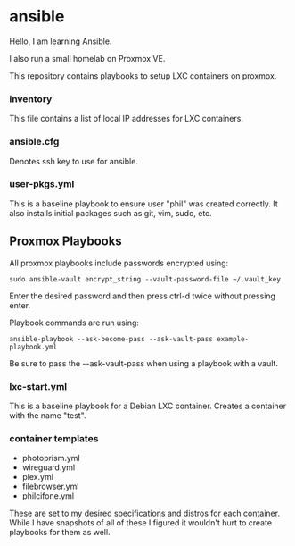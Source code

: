# ansible

Hello, I am learning Ansible.

I also run a small homelab on Proxmox VE.

This repository contains playbooks to setup LXC containers on proxmox.

### inventory 

This file contains a list of local IP addresses for LXC containers.

### ansible.cfg

Denotes ssh key to use for ansible.

### user-pkgs.yml

This is a baseline playbook to ensure user "phil" was created correctly. It also installs initial packages such as git, vim, sudo, etc.

## Proxmox Playbooks

All proxmox playbooks include passwords encrypted using:

```shell
sudo ansible-vault encrypt_string --vault-password-file ~/.vault_key
```
Enter the desired password and then press ctrl-d twice without pressing enter.

Playbook commands are run using:

```shell
ansible-playbook --ask-become-pass --ask-vault-pass example-playbook.yml
``` 
Be sure to pass the --ask-vault-pass when using a playbook with a vault.

### lxc-start.yml

This is a baseline playbook for a Debian LXC container. Creates a container with the name "test".

### container templates

- photoprism.yml
- wireguard.yml
- plex.yml
- filebrowser.yml
- philcifone.yml

These are set to my desired specifications and distros for each container. While I have snapshots of all of these I figured it wouldn't hurt to create playbooks for them as well.
